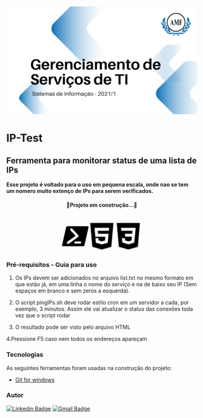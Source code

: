 <h1 align="center">
<img alt="Logo do repositório incluindo o nome da disciplina, logo da AMF e o semestre
2021/1 " src="media/capaGit.png" width="600px">
</h1>

# IP-Test

## Ferramenta para monitorar status de uma lista de IPs

<strong>Esse projeto é voltado para o uso em pequena escala, onde nao se tem um nomero muito extenço de IPs para serem verificados.</strong>

<h4 align="center">🚧Projeto em construção...🚧</h4>
<h1 align="center">
<img alt="Logo do repositório incluindo o nome da disciplina, logo da AMF e o semestre
2021/1 " src="media/powershell.svg" width="70px"><img alt="Logo do repositório incluindo o nome da disciplina, logo da AMF e o semestre
2021/1 " src="media/html5.svg" width="70px"><img alt="Logo do repositório incluindo o nome da disciplina, logo da AMF e o semestre
2021/1 " src="media/css3.svg" width="70px">
</h1>

### Pré-requisitos - Guia para uso

1. Os IPs devem ser adicionados no arquivo list.txt no mesmo formato em que estão já, em uma linha o nome do serviço e na de baixo seu IP (Sem espaços em branco e sem zeros a esquerda).

2. O script pingIPs.sh deve rodar estilo cron em um servidor a cada, por exemplo, 3 minutos. Assim ele vai atualizar o status das conexões toda vez que o script rodar

3. O resultado pode ser visto pelo arquivo HTML

4.Pressione F5 caso nem todos os endereços apareçam

### Tecnologias
As seguintes ferramentas foram usadas na construção do projeto:
- [Git for windows](https://git-scm.com/downloads/)

### Autor


[![Linkedin Badge](https://img.shields.io/badge/-Carlos-blue?style=flat-square&logo=Linkedin&logoColor=white&link=https://www.linkedin.com/in/carlos-schumacher/)](https://www.linkedin.com/in/carlos-schumacher/) 
[![Gmail Badge](https://img.shields.io/badge/-carlosdu.carloseduardo@gmail.com-c14438?style=flat-square&logo=Gmail&logoColor=white&link=mailto:carlosdu.carloseduardo@gmail.com)](mailto:carlosdu.carloseduardo@gmail.com)
